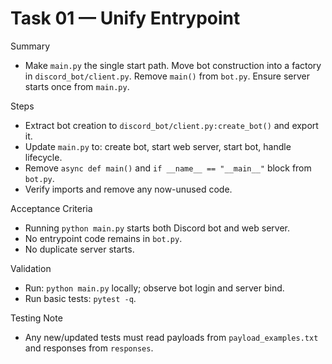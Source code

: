 # Task 01 — Unify Entrypoint

Summary
- Make `main.py` the single start path. Move bot construction into a factory in `discord_bot/client.py`. Remove `main()` from `bot.py`. Ensure server starts once from `main.py`.

Steps
- Extract bot creation to `discord_bot/client.py:create_bot()` and export it.
- Update `main.py` to: create bot, start web server, start bot, handle lifecycle.
- Remove `async def main()` and `if __name__ == "__main__"` block from `bot.py`.
- Verify imports and remove any now-unused code.

Acceptance Criteria
- Running `python main.py` starts both Discord bot and web server.
- No entrypoint code remains in `bot.py`.
- No duplicate server starts.

Validation
- Run: `python main.py` locally; observe bot login and server bind.
- Run basic tests: `pytest -q`.

Testing Note
- Any new/updated tests must read payloads from `payload_examples.txt` and responses from `responses`.


